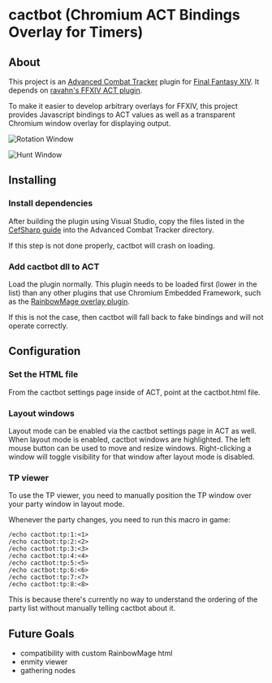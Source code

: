 # cactbot (Chromium ACT Bindings Overlay for Timers)

## About

This project is an [Advanced Combat Tracker](http://advancedcombattracker.com/)
plugin for [Final Fantasy XIV](http://www.finalfantasyxiv.com/).
It depends on [ravahn's FFXIV ACT plugin](http://www.eq2flames.com/plugin-discussion/98088-ffxiv-arr-plugin.html).

To make it easier to develop arbitrary overlays for FFXIV,
this project provides Javascript bindings to ACT values as well as a transparent Chromium window overlay for displaying output.

![Rotation Window](https://raw.githubusercontent.com/quisquous/cactbot/master/screenshots/rotation.png)

![Hunt Window](https://raw.githubusercontent.com/quisquous/cactbot/master/screenshots/hunt.png)

## Installing

### Install dependencies

After building the plugin using Visual Studio, copy the files listed in the
[CefSharp guide](https://github.com/cefsharp/CefSharp/wiki/Getting-Started#copying-dependencies)
into the Advanced Combat Tracker directory.

If this step is not done properly, cactbot will crash on loading.

### Add cactbot dll to ACT

Load the plugin normally.
This plugin needs to be loaded first (lower in the list) than any other plugins that use Chromium Embedded Framework,
such as the [RainbowMage overlay plugin](https://github.com/RainbowMage/OverlayPlugin/).

If this is not the case, then cactbot will fall back to fake bindings and will not operate correctly.

## Configuration

### Set the HTML file

From the cactbot settings page inside of ACT, point at the cactbot.html file.

### Layout windows

Layout mode can be enabled via the cactbot settings page in ACT as well.
When layout mode is enabled, cactbot windows are highlighted.
The left mouse button can be used to move and resize windows.
Right-clicking a window will toggle visibility for that window after layout mode is disabled.

### TP viewer

To use the TP viewer, you need to manually position the TP window over your
party window in layout mode.

Whenever the party changes, you need to run this macro in game:

    /echo cactbot:tp:1:<1>
    /echo cactbot:tp:2:<2>
    /echo cactbot:tp:3:<3>
    /echo cactbot:tp:4:<4>
    /echo cactbot:tp:5:<5>
    /echo cactbot:tp:6:<6>
    /echo cactbot:tp:7:<7>
    /echo cactbot:tp:8:<8>

This is because there's currently no way to understand the ordering of
the party list without manually telling cactbot about it.

## Future Goals

* compatibility with custom RainbowMage html
* enmity viewer
* gathering nodes
